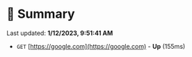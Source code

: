 # 📖 Summary
Last updated: **1/12/2023, 9:51:41 AM**

- `GET` [https://google.com](https://google.com) - **Up** (155ms)
